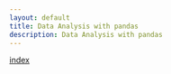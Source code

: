 ```yaml
---
layout: default
title: Data Analysis with pandas
description: Data Analysis with pandas
---
```



[index](/)
